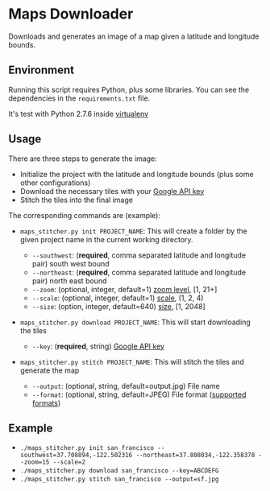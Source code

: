 Maps Downloader
===============

Downloads and generates an image of a map given a latitude and longitude bounds.

Environment
-----------

Running this script requires Python, plus some libraries.
You can see the dependencies in the `requirements.txt` file.

It's test with Python 2.7.6 inside [virtualenv](https://pypi.python.org/pypi/virtualenv)

Usage
-----

There are three steps to generate the image:

* Initialize the project with the latitude and longitude bounds (plus some other configurations)
* Download the necessary tiles with your [Google API key](https://developers.google.com/maps/documentation/javascript/tutorial#api_key)
* Stitch the tiles into the final image

The corresponding commands are (example):

* `maps_stitcher.py init PROJECT_NAME`: This will create a folder by the given project name in the current working directory.
    * `--southwest`: (**required**, comma separated latitude and longitude pair) south west bound
    * `--northeast`: (**required**, comma separated latitude and longitude pair) north east bound
    * `--zoom`: (optional, integer, default=1) [zoom level](https://developers.google.com/maps/documentation/staticmaps/#Zoomlevels), [1, 21+]
    * `--scale`: (optional, integer, default=1) [scale](https://developers.google.com/maps/documentation/staticmaps/#scale_values), (1, 2, 4)
    * `--size`: (option, integer, default=640) [size](https://developers.google.com/maps/documentation/staticmaps/#Imagesizes), [1, 2048]

* `maps_stitcher.py download PROJECT_NAME`: This will start downloading the tiles
    * `--key`: (**required**, string) [Google API key](https://developers.google.com/maps/documentation/javascript/tutorial#api_key)

* `maps_stitcher.py stitch PROJECT_NAME`: This will stitch the tiles and generate the map
    * `--output`: (optional, string, default=output.jpg) File name
    * `--format`: (optional, string, default=JPEG) File format ([supported formats](http://pillow.readthedocs.org/en/latest/handbook/image-file-formats.html))

Example
-------

* `./maps_stitcher.py init san_francisco --southwest=37.708894,-122.502316 --northeast=37.808034,-122.358378 --zoom=15 --scale=2`
* `./maps_stitcher.py download san_francisco --key=ABCDEFG`
* `./maps_stitcher.py stitch san_francisco --output=sf.jpg`
